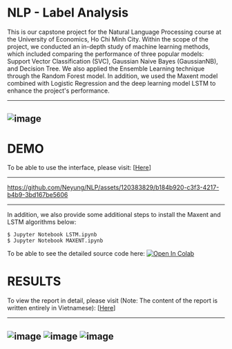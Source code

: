 # NLP - Label Analysis
This is our capstone project for the Natural Language Processing course at the University of Economics, Ho Chi Minh City. Within the scope of the project, we conducted an in-depth study of machine learning methods, which included comparing the performance of three popular models: Support Vector Classification (SVC), Gaussian Naive Bayes (GaussianNB), and Decision Tree. We also applied the Ensemble Learning technique through the Random Forest model. In addition, we used the Maxent model combined with Logistic Regression and the deep learning model LSTM to enhance the project's performance.

---
![image](https://github.com/Neyung/NLP/assets/120383829/5000f161-cbbb-425c-89b6-02af1b7b7f51)
---

# DEMO 
To be able to use the interface, please visit: [[Here](https://github.com/Neyung/NLP/blob/main/UI/UI/NLP.py)]

---

https://github.com/Neyung/NLP/assets/120383829/b184b920-c3f3-4217-b4b9-3bd167be5606

---

In addition, we also provide some additional steps to install the Maxent and LSTM algorithms below:
```
$ Jupyter Notebook LSTM.ipynb
$ Jupyter Notebook MAXENT.ipynb
```
To be able to see the detailed source code here: [![Open In Colab]([https://colab.research.google.com/assets/colab-badge.svg)](https://colab.research.google.com/drive/1xVJJBzXdzL3dGXZQw9glIKw7c7IcJ77f?usp=sharing](https://colab.research.google.com/drive/1j5ndmvt5_BuLxIUXf4DKwBA5vVR09xqK?usp=sharing)https://colab.research.google.com/drive/1j5ndmvt5_BuLxIUXf4DKwBA5vVR09xqK?usp=sharing)

# RESULTS
To view the report in detail, please visit (Note: The content of the report is written entirely in Vietnamese): [[Here](https://drive.google.com/file/d/1vMklTesaLdIH5AsfotUOKBHWEVllxpg5/view?usp=sharing)]

---
![image](https://github.com/Neyung/NLP/assets/120383829/c03e2f83-7dec-4b35-8bd7-09870b2a376b)
![image](https://github.com/Neyung/NLP/assets/120383829/4df6d84b-6221-46fd-96de-1dbaf2c09ea7)
![image](https://github.com/Neyung/NLP/assets/120383829/e1e2ce18-f946-4a5e-a78a-09d239991717)
---
